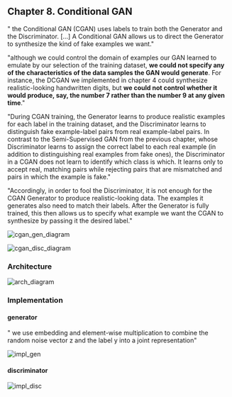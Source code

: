 ## Chapter 8. Conditional GAN

" the Conditional GAN (CGAN) uses labels to train both the Generator and the Discriminator. [...] A Conditional GAN allows us to direct the Generator to synthesize the kind of fake examples we want."

"although we could control the domain of examples our GAN learned to emulate by our selection of the training dataset, **we could not specify any of the characteristics of the data samples the GAN would generate**. For instance, the DCGAN we implemented in chapter 4 could synthesize realistic-looking handwritten digits, but **we could not control whether it would produce, say, the number 7 rather than the number 9 at any given time**."

"During CGAN training, the Generator learns to produce realistic examples for each label in the training dataset, and the Discriminator learns to distinguish fake example-label pairs from real example-label pairs. In contrast to the Semi-Supervised GAN from the previous chapter, whose Discriminator learns to assign the correct label to each real example (in addition to distinguishing real examples from fake ones), the Discriminator in a CGAN does not learn to identify which class is which. It learns only to accept real, matching pairs while rejecting pairs that are mismatched and pairs in which the example is fake."

"Accordingly, in order to fool the Discriminator, it is not enough for the CGAN Generator to produce realistic-looking data. The examples it generates also need to match their labels. After the Generator is fully trained, this then allows us to specify what example we want the CGAN to synthesize by passing it the desired label."

![cgan_gen_diagram](https://i.gyazo.com/1ca8afb7ee9b2e82aaaca1fd1fda4589.png)

![cgan_disc_diagram](https://i.gyazo.com/33ee0ebf78f2e1691107d39e0f0e31d9.png)

### Architecture

![arch_diagram](https://i.gyazo.com/3411191902ec95431c8004964be10ac5.png)

### Implementation

#### generator
" we use embedding and element-wise multiplication to combine the random noise vector z and the label y into a joint representation"

![impl_gen](https://i.gyazo.com/ccd08f5659144dcd2b19ed95949dd6dd.png)

#### discriminator

![impl_disc](https://i.gyazo.com/3fd670020c9f3930ac01fa4c1a4f63d0.png)

